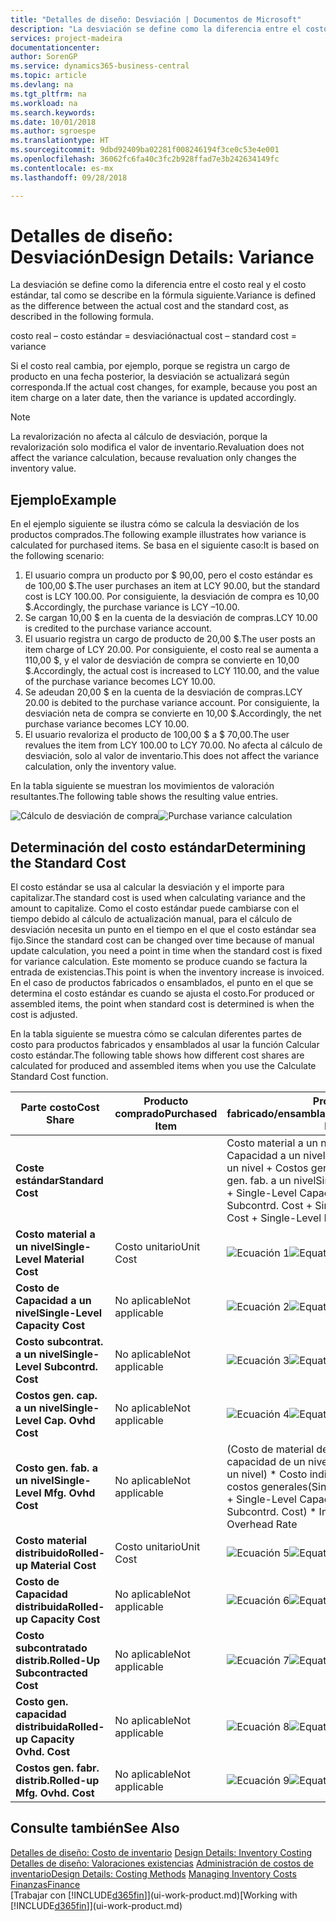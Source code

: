 ```yaml
---
title: "Detalles de diseño: Desviación | Documentos de Microsoft"
description: "La desviación se define como la diferencia entre el costo real y el costo estándar, tal como se describe en la fórmula siguiente."
services: project-madeira
documentationcenter: 
author: SorenGP
ms.service: dynamics365-business-central
ms.topic: article
ms.devlang: na
ms.tgt_pltfrm: na
ms.workload: na
ms.search.keywords: 
ms.date: 10/01/2018
ms.author: sgroespe
ms.translationtype: HT
ms.sourcegitcommit: 9dbd92409ba02281f008246194f3ce0c53e4e001
ms.openlocfilehash: 36062fc6fa40c3fc2b928ffad7e3b242634149fc
ms.contentlocale: es-mx
ms.lasthandoff: 09/28/2018

---
```

# <a name="design-details-variance"></a><span data-ttu-id="e54ed-103">Detalles de diseño: Desviación</span><span class="sxs-lookup"><span data-stu-id="e54ed-103">Design Details: Variance</span></span>
<span data-ttu-id="e54ed-104">La desviación se define como la diferencia entre el costo real y el costo estándar, tal como se describe en la fórmula siguiente.</span><span class="sxs-lookup"><span data-stu-id="e54ed-104">Variance is defined as the difference between the actual cost and the standard cost, as described in the following formula.</span></span>  

 <span data-ttu-id="e54ed-105">costo real – costo estándar = desviación</span><span class="sxs-lookup"><span data-stu-id="e54ed-105">actual cost – standard cost = variance</span></span>  

 <span data-ttu-id="e54ed-106">Si el costo real cambia, por ejemplo, porque se registra un cargo de producto en una fecha posterior, la desviación se actualizará según corresponda.</span><span class="sxs-lookup"><span data-stu-id="e54ed-106">If the actual cost changes, for example, because you post an item charge on a later date, then the variance is updated accordingly.</span></span>  

> [!NOTE]  
>  <span data-ttu-id="e54ed-107">La revalorización no afecta al cálculo de desviación, porque la revalorización solo modifica el valor de inventario.</span><span class="sxs-lookup"><span data-stu-id="e54ed-107">Revaluation does not affect the variance calculation, because revaluation only changes the inventory value.</span></span>  

## <a name="example"></a><span data-ttu-id="e54ed-108">Ejemplo</span><span class="sxs-lookup"><span data-stu-id="e54ed-108">Example</span></span>  
 <span data-ttu-id="e54ed-109">En el ejemplo siguiente se ilustra cómo se calcula la desviación de los productos comprados.</span><span class="sxs-lookup"><span data-stu-id="e54ed-109">The following example illustrates how variance is calculated for purchased items.</span></span> <span data-ttu-id="e54ed-110">Se basa en el siguiente caso:</span><span class="sxs-lookup"><span data-stu-id="e54ed-110">It is based on the following scenario:</span></span>  

1.  <span data-ttu-id="e54ed-111">El usuario compra un producto por $ 90,00, pero el costo estándar es de 100,00 $.</span><span class="sxs-lookup"><span data-stu-id="e54ed-111">The user purchases an item at LCY 90.00, but the standard cost is LCY 100.00.</span></span> <span data-ttu-id="e54ed-112">Por consiguiente, la desviación de compra es 10,00 $.</span><span class="sxs-lookup"><span data-stu-id="e54ed-112">Accordingly, the purchase variance is LCY –10.00.</span></span>  
2.  <span data-ttu-id="e54ed-113">Se cargan 10,00 $ en la cuenta de la desviación de compras.</span><span class="sxs-lookup"><span data-stu-id="e54ed-113">LCY 10.00 is credited to the purchase variance account.</span></span>  
3.  <span data-ttu-id="e54ed-114">El usuario registra un cargo de producto de 20,00 $.</span><span class="sxs-lookup"><span data-stu-id="e54ed-114">The user posts an item charge of LCY 20.00.</span></span> <span data-ttu-id="e54ed-115">Por consiguiente, el costo real se aumenta a 110,00 $, y el valor de desviación de compra se convierte en 10,00 $.</span><span class="sxs-lookup"><span data-stu-id="e54ed-115">Accordingly, the actual cost is increased to LCY 110.00, and the value of the purchase variance becomes LCY 10.00.</span></span>  
4.  <span data-ttu-id="e54ed-116">Se adeudan 20,00 $ en la cuenta de la desviación de compras.</span><span class="sxs-lookup"><span data-stu-id="e54ed-116">LCY 20.00 is debited to the purchase variance account.</span></span> <span data-ttu-id="e54ed-117">Por consiguiente, la desviación neta de compra se convierte en 10,00 $.</span><span class="sxs-lookup"><span data-stu-id="e54ed-117">Accordingly, the net purchase variance becomes LCY 10.00.</span></span>  
5.  <span data-ttu-id="e54ed-118">El usuario revaloriza el producto de 100,00 $ a $ 70,00.</span><span class="sxs-lookup"><span data-stu-id="e54ed-118">The user revalues the item from LCY 100.00 to LCY 70.00.</span></span> <span data-ttu-id="e54ed-119">No afecta al cálculo de desviación, solo al valor de inventario.</span><span class="sxs-lookup"><span data-stu-id="e54ed-119">This does not affect the variance calculation, only the inventory value.</span></span>  

 <span data-ttu-id="e54ed-120">En la tabla siguiente se muestran los movimientos de valoración resultantes.</span><span class="sxs-lookup"><span data-stu-id="e54ed-120">The following table shows the resulting value entries.</span></span>  

 <span data-ttu-id="e54ed-121">![Cálculo de desviación de compra](media/design_details_inventory_costing_11_purchase_variance.png "Cálculo de desviación de compra")</span><span class="sxs-lookup"><span data-stu-id="e54ed-121">![Purchase variance calculation](media/design_details_inventory_costing_11_purchase_variance.png "Purchase variance calculation")</span></span>  

## <a name="determining-the-standard-cost"></a><span data-ttu-id="e54ed-122">Determinación del costo estándar</span><span class="sxs-lookup"><span data-stu-id="e54ed-122">Determining the Standard Cost</span></span>  
 <span data-ttu-id="e54ed-123">El costo estándar se usa al calcular la desviación y el importe para capitalizar.</span><span class="sxs-lookup"><span data-stu-id="e54ed-123">The standard cost is used when calculating variance and the amount to capitalize.</span></span> <span data-ttu-id="e54ed-124">Como el costo estándar puede cambiarse con el tiempo debido al cálculo de actualización manual, para el cálculo de desviación necesita un punto en el tiempo en el que el costo estándar sea fijo.</span><span class="sxs-lookup"><span data-stu-id="e54ed-124">Since the standard cost can be changed over time because of manual update calculation, you need a point in time when the standard cost is fixed for variance calculation.</span></span> <span data-ttu-id="e54ed-125">Este momento se produce cuando se factura la entrada de existencias.</span><span class="sxs-lookup"><span data-stu-id="e54ed-125">This point is when the inventory increase is invoiced.</span></span> <span data-ttu-id="e54ed-126">En el caso de productos fabricados o ensamblados, el punto en el que se determina el costo estándar es cuando se ajusta el costo.</span><span class="sxs-lookup"><span data-stu-id="e54ed-126">For produced or assembled items, the point when standard cost is determined is when the cost is adjusted.</span></span>  

 <span data-ttu-id="e54ed-127">En la tabla siguiente se muestra cómo se calculan diferentes partes de costo para productos fabricados y ensamblados al usar la función Calcular costo estándar.</span><span class="sxs-lookup"><span data-stu-id="e54ed-127">The following table shows how different cost shares are calculated for produced and assembled items when you use the Calculate Standard Cost function.</span></span>  

|<span data-ttu-id="e54ed-128">Parte costo</span><span class="sxs-lookup"><span data-stu-id="e54ed-128">Cost Share</span></span>|<span data-ttu-id="e54ed-129">Producto comprado</span><span class="sxs-lookup"><span data-stu-id="e54ed-129">Purchased Item</span></span>|<span data-ttu-id="e54ed-130">Producto fabricado/ensamblado</span><span class="sxs-lookup"><span data-stu-id="e54ed-130">Produced/Assembled Item</span></span>|  
|----------------|--------------------|------------------------------|  
|<span data-ttu-id="e54ed-131">**Coste estándar**</span><span class="sxs-lookup"><span data-stu-id="e54ed-131">**Standard Cost**</span></span>||<span data-ttu-id="e54ed-132">Costo material a un nivel + Costo de Capacidad a un nivel + Costo subcontrat. a un nivel + Costos gen. cap. a un nivel + Costo gen. fab. a un nivel</span><span class="sxs-lookup"><span data-stu-id="e54ed-132">Single-Level Material Cost + Single-Level Capacity Cost + Single-Level Subcontrd. Cost + Single-Level Cap. Ovhd. Cost + Single-Level Mfg. Ovhd. Cost</span></span>|  
|<span data-ttu-id="e54ed-133">**Costo material a un nivel**</span><span class="sxs-lookup"><span data-stu-id="e54ed-133">**Single-Level Material Cost**</span></span>|<span data-ttu-id="e54ed-134">Costo unitario</span><span class="sxs-lookup"><span data-stu-id="e54ed-134">Unit Cost</span></span>|<span data-ttu-id="e54ed-135">![Ecuación 1](media/design_details_inventory_costing_11_equation_1.png "Ecuación 1")</span><span class="sxs-lookup"><span data-stu-id="e54ed-135">![Equation 1](media/design_details_inventory_costing_11_equation_1.png "Equation 1")</span></span>|  
|<span data-ttu-id="e54ed-136">**Costo de Capacidad a un nivel**</span><span class="sxs-lookup"><span data-stu-id="e54ed-136">**Single-Level Capacity Cost**</span></span>|<span data-ttu-id="e54ed-137">No aplicable</span><span class="sxs-lookup"><span data-stu-id="e54ed-137">Not applicable</span></span>|<span data-ttu-id="e54ed-138">![Ecuación 2](media/design_details_inventory_costing_11_equation_2.png "Ecuación 2")</span><span class="sxs-lookup"><span data-stu-id="e54ed-138">![Equation 2](media/design_details_inventory_costing_11_equation_2.png "Equation 2")</span></span>|  
|<span data-ttu-id="e54ed-139">**Costo subcontrat. a un nivel**</span><span class="sxs-lookup"><span data-stu-id="e54ed-139">**Single-Level Subcontrd. Cost**</span></span>|<span data-ttu-id="e54ed-140">No aplicable</span><span class="sxs-lookup"><span data-stu-id="e54ed-140">Not applicable</span></span>|<span data-ttu-id="e54ed-141">![Ecuación 3](media/design_details_inventory_costing_11_equation_3.png "Ecuación 3")</span><span class="sxs-lookup"><span data-stu-id="e54ed-141">![Equation 3](media/design_details_inventory_costing_11_equation_3.png "Equation 3")</span></span>|  
|<span data-ttu-id="e54ed-142">**Costos gen. cap. a un nivel**</span><span class="sxs-lookup"><span data-stu-id="e54ed-142">**Single-Level Cap. Ovhd Cost**</span></span>|<span data-ttu-id="e54ed-143">No aplicable</span><span class="sxs-lookup"><span data-stu-id="e54ed-143">Not applicable</span></span>|<span data-ttu-id="e54ed-144">![Ecuación 4](media/design_details_inventory_costing_11_equation_4.png "Ecuación 4")</span><span class="sxs-lookup"><span data-stu-id="e54ed-144">![Equation 4](media/design_details_inventory_costing_11_equation_4.png "Equation 4")</span></span>|  
|<span data-ttu-id="e54ed-145">**Costo gen. fab. a un nivel**</span><span class="sxs-lookup"><span data-stu-id="e54ed-145">**Single-Level Mfg. Ovhd Cost**</span></span>|<span data-ttu-id="e54ed-146">No aplicable</span><span class="sxs-lookup"><span data-stu-id="e54ed-146">Not applicable</span></span>|<span data-ttu-id="e54ed-147">(Costo de material de un nivel + Costo de capacidad de un nivel + Costo subcontr. de un nivel) \* Costo indirecto % /100 + Tasa costos generales</span><span class="sxs-lookup"><span data-stu-id="e54ed-147">(Single-Level Material Cost + Single-Level Capacity Cost + Single-Level Subcontrd. Cost) \* Indirect Cost % / 100 + Overhead Rate</span></span>|  
|<span data-ttu-id="e54ed-148">**Costo material distribuido**</span><span class="sxs-lookup"><span data-stu-id="e54ed-148">**Rolled-up Material Cost**</span></span>|<span data-ttu-id="e54ed-149">Costo unitario</span><span class="sxs-lookup"><span data-stu-id="e54ed-149">Unit Cost</span></span>|<span data-ttu-id="e54ed-150">![Ecuación 5](media/design_details_inventory_costing_11_equation_5.png "Ecuación 5")</span><span class="sxs-lookup"><span data-stu-id="e54ed-150">![Equation 5](media/design_details_inventory_costing_11_equation_5.png "Equation 5")</span></span>|  
|<span data-ttu-id="e54ed-151">**Costo de Capacidad distribuida**</span><span class="sxs-lookup"><span data-stu-id="e54ed-151">**Rolled-up Capacity Cost**</span></span>|<span data-ttu-id="e54ed-152">No aplicable</span><span class="sxs-lookup"><span data-stu-id="e54ed-152">Not applicable</span></span>|<span data-ttu-id="e54ed-153">![Ecuación 6](media/design_details_inventory_costing_11_equation_6.png "Ecuación 6")</span><span class="sxs-lookup"><span data-stu-id="e54ed-153">![Equation 6](media/design_details_inventory_costing_11_equation_6.png "Equation 6")</span></span>|  
|<span data-ttu-id="e54ed-154">**Costo subcontratado distrib.**</span><span class="sxs-lookup"><span data-stu-id="e54ed-154">**Rolled-Up Subcontracted Cost**</span></span>|<span data-ttu-id="e54ed-155">No aplicable</span><span class="sxs-lookup"><span data-stu-id="e54ed-155">Not applicable</span></span>|<span data-ttu-id="e54ed-156">![Ecuación 7](media/design_details_inventory_costing_11_equation_7.png "Ecuación 7")</span><span class="sxs-lookup"><span data-stu-id="e54ed-156">![Equation 7](media/design_details_inventory_costing_11_equation_7.png "Equation 7")</span></span>|  
|<span data-ttu-id="e54ed-157">**Costo gen. capacidad distribuida**</span><span class="sxs-lookup"><span data-stu-id="e54ed-157">**Rolled-up Capacity Ovhd. Cost**</span></span>|<span data-ttu-id="e54ed-158">No aplicable</span><span class="sxs-lookup"><span data-stu-id="e54ed-158">Not applicable</span></span>|<span data-ttu-id="e54ed-159">![Ecuación 8](media/design_details_inventory_costing_11_equation_8.png "Ecuación 8")</span><span class="sxs-lookup"><span data-stu-id="e54ed-159">![Equation 8](media/design_details_inventory_costing_11_equation_8.png "Equation 8")</span></span>|  
|<span data-ttu-id="e54ed-160">**Costos gen. fabr. distrib.**</span><span class="sxs-lookup"><span data-stu-id="e54ed-160">**Rolled-up Mfg. Ovhd. Cost**</span></span>|<span data-ttu-id="e54ed-161">No aplicable</span><span class="sxs-lookup"><span data-stu-id="e54ed-161">Not applicable</span></span>|<span data-ttu-id="e54ed-162">![Ecuación 9](media/design_details_inventory_costing_11_equation_9.png "Ecuación 9")</span><span class="sxs-lookup"><span data-stu-id="e54ed-162">![Equation 9](media/design_details_inventory_costing_11_equation_9.png "Equation 9")</span></span>|  

## <a name="see-also"></a><span data-ttu-id="e54ed-163">Consulte también</span><span class="sxs-lookup"><span data-stu-id="e54ed-163">See Also</span></span>  
 <span data-ttu-id="e54ed-164">[Detalles de diseño: Costo de inventario](design-details-inventory-costing.md) </span><span class="sxs-lookup"><span data-stu-id="e54ed-164">[Design Details: Inventory Costing](design-details-inventory-costing.md) </span></span>  
 <span data-ttu-id="e54ed-165">[Detalles de diseño: Valoraciones existencias](design-details-costing-methods.md) [Administración de costos de inventario](finance-manage-inventory-costs.md)</span><span class="sxs-lookup"><span data-stu-id="e54ed-165">[Design Details: Costing Methods](design-details-costing-methods.md) [Managing Inventory Costs](finance-manage-inventory-costs.md)</span></span>  
 [<span data-ttu-id="e54ed-166">Finanzas</span><span class="sxs-lookup"><span data-stu-id="e54ed-166">Finance</span></span>](finance.md)  
 <span data-ttu-id="e54ed-167">[Trabajar con [!INCLUDE[d365fin](includes/d365fin_md.md)]](ui-work-product.md)</span><span class="sxs-lookup"><span data-stu-id="e54ed-167">[Working with [!INCLUDE[d365fin](includes/d365fin_md.md)]](ui-work-product.md)</span></span>

